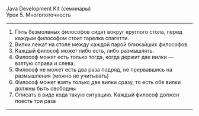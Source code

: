 Java Development Kit (семинары)<br>
Урок 5. Многопоточность
___

1. Пять безмолвных философов сидят вокруг круглого стола, перед каждым философом стоит тарелка спагетти.<br>
2. Вилки лежат на столе между каждой парой ближайших философов.<br>
3. Каждый философ может либо есть, либо размышлять.<br>
4. Философ может есть только тогда, когда держит две вилки — взятую справа и слева.<br>
5. Философ не может есть два раза подряд, не прервавшись на размышления (можно не учитывать)
6. Философ может взять только две вилки сразу, то есть обе вилки должны быть свободны
7. Описать в виде кода такую ситуацию. Каждый философ должен поесть три раза
___